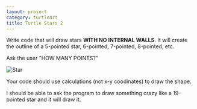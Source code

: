 ```yaml
---
layout: project
category: turtleart
title: Turtle Stars 2
---
```

Write code that will draw stars **WITH NO INTERNAL WALLS**. It will create the outline of a 5-pointed star, 6-pointed, 7-pointed, 8-pointed, etc.

Ask the user "HOW MANY POINTS?"


![Star](/stars2.PNG)



Your code should use calculations (not x-y coodinates) to draw the shape.

I should be able to ask the program to draw something crazy like a 19-pointed star and it will draw it.
